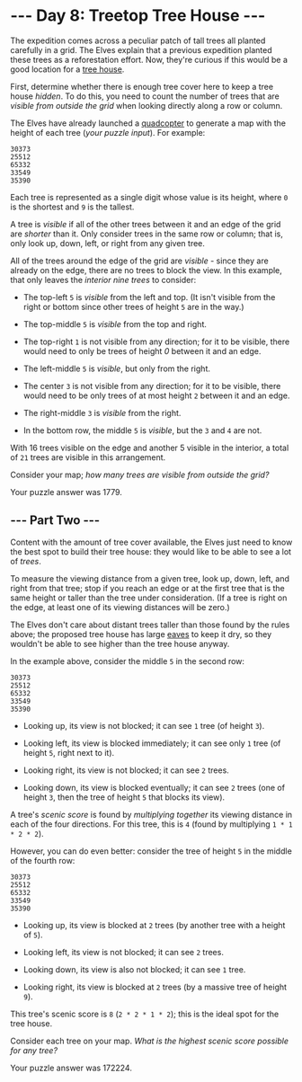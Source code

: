 # --- Day 8: Treetop Tree House ---

The expedition comes across a peculiar patch of tall trees all planted carefully in a grid. The Elves explain that a previous expedition planted these trees as a reforestation effort. Now, they're curious if this would be a good location for a [tree house](https://en.wikipedia.org/wiki/Tree_house).

First, determine whether there is enough tree cover here to keep a tree house *hidden*. To do this, you need to count the number of trees that are *visible from outside the grid* when looking directly along a row or column.

The Elves have already launched a [quadcopter](https://en.wikipedia.org/wiki/Quadcopter) to generate a map with the height of each tree (*your puzzle input*). For example:

```
30373
25512
65332
33549
35390

```

Each tree is represented as a single digit whose value is its height, where `0` is the shortest and `9` is the tallest.

A tree is *visible* if all of the other trees between it and an edge of the grid are *shorter* than it. Only consider trees in the same row or column; that is, only look up, down, left, or right from any given tree.

All of the trees around the edge of the grid are *visible* - since they are already on the edge, there are no trees to block the view. In this example, that only leaves the *interior nine trees* to consider:


 - The top-left `5` is *visible* from the left and top. (It isn't visible from the right or bottom since other trees of height `5` are in the way.)

 - The top-middle `5` is *visible* from the top and right.

 - The top-right `1` is not visible from any direction; for it to be visible, there would need to only be trees of height *0* between it and an edge.

 - The left-middle `5` is *visible*, but only from the right.

 - The center `3` is not visible from any direction; for it to be visible, there would need to be only trees of at most height `2` between it and an edge.

 - The right-middle `3` is *visible* from the right.

 - In the bottom row, the middle `5` is *visible*, but the `3` and `4` are not.


With 16 trees visible on the edge and another 5 visible in the interior, a total of `21` trees are visible in this arrangement.

Consider your map; *how many trees are visible from outside the grid?*


Your puzzle answer was 1779.

## --- Part Two ---

Content with the amount of tree cover available, the Elves just need to know the best spot to build their tree house: they would like to be able to see a lot of *trees*.

To measure the viewing distance from a given tree, look up, down, left, and right from that tree; stop if you reach an edge or at the first tree that is the same height or taller than the tree under consideration. (If a tree is right on the edge, at least one of its viewing distances will be zero.)

The Elves don't care about distant trees taller than those found by the rules above; the proposed tree house has large [eaves](https://en.wikipedia.org/wiki/Eaves) to keep it dry, so they wouldn't be able to see higher than the tree house anyway.

In the example above, consider the middle `5` in the second row:

```
30373
25512
65332
33549
35390

```


 - Looking up, its view is not blocked; it can see `1` tree (of height `3`).

 - Looking left, its view is blocked immediately; it can see only `1` tree (of height `5`, right next to it).

 - Looking right, its view is not blocked; it can see `2` trees.

 - Looking down, its view is blocked eventually; it can see `2` trees (one of height `3`, then the tree of height `5` that blocks its view).


A tree's *scenic score* is found by *multiplying together* its viewing distance in each of the four directions. For this tree, this is `4` (found by multiplying `1 * 1 * 2 * 2`).

However, you can do even better: consider the tree of height `5` in the middle of the fourth row:

```
30373
25512
65332
33549
35390

```


 - Looking up, its view is blocked at `2` trees (by another tree with a height of `5`).

 - Looking left, its view is not blocked; it can see `2` trees.

 - Looking down, its view is also not blocked; it can see `1` tree.

 - Looking right, its view is blocked at `2` trees (by a massive tree of height `9`).


This tree's scenic score is `8` (`2 * 2 * 1 * 2`); this is the ideal spot for the tree house.

Consider each tree on your map. *What is the highest scenic score possible for any tree?*


Your puzzle answer was 172224.
